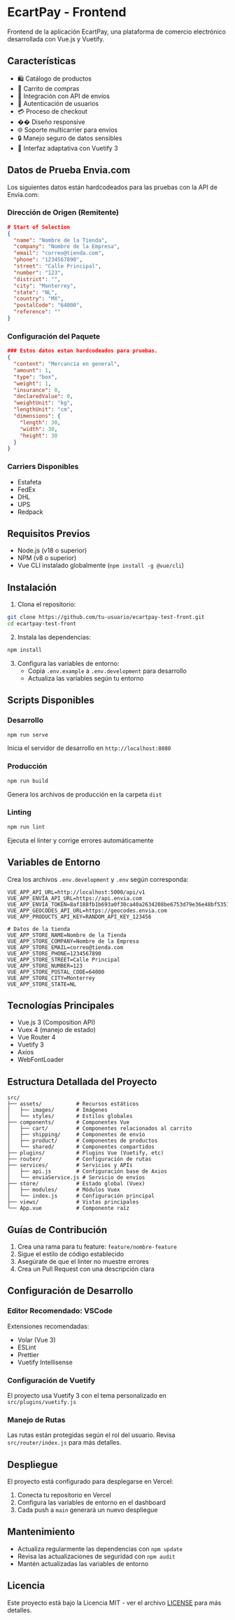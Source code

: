 # EcartPay - Frontend

Frontend de la aplicación EcartPay, una plataforma de comercio electrónico desarrollada con Vue.js y Vuetify.

## Características

- 🛍️ Catálogo de productos
- 🛒 Carrito de compras
- 🚚 Integración con API de envíos
- 👤 Autenticación de usuarios
- 💳 Proceso de checkout
- �� Diseño responsive
- 🌐 Soporte multicarrier para envíos
- 🔒 Manejo seguro de datos sensibles
- 📱 Interfaz adaptativa con Vuetify 3

## Datos de Prueba Envia.com

Los siguientes datos están hardcodeados para las pruebas con la API de Envia.com:

### Dirección de Origen (Remitente)
```json
# Start of Selection
{
  "name": "Nombre de la Tienda",
  "company": "Nombre de la Empresa",
  "email": "correo@tienda.com",
  "phone": "1234567890",
  "street": "Calle Principal",
  "number": "123",
  "district": "",
  "city": "Monterrey",
  "state": "NL",
  "country": "MX",
  "postalCode": "64000",
  "reference": ""
}
```

### Configuración del Paquete
```json
### Estos datos estan hardcodeados para pruebas.
{
  "content": "Mercancía en general",
  "amount": 1,
  "type": "box",
  "weight": 1,
  "insurance": 0,
  "declaredValue": 0,
  "weightUnit": "kg",
  "lengthUnit": "cm",
  "dimensions": {
    "length": 30,
    "width": 30,
    "height": 30
  }
}
```

### Carriers Disponibles
- Estafeta
- FedEx
- DHL
- UPS
- Redpack

## Requisitos Previos

- Node.js (v18 o superior)
- NPM (v8 o superior)
- Vue CLI instalado globalmente (`npm install -g @vue/cli`)

## Instalación

1. Clona el repositorio:
```bash
git clone https://github.com/tu-usuario/ecartpay-test-front.git
cd ecartpay-test-front
```

2. Instala las dependencias:
```bash
npm install
```

3. Configura las variables de entorno:
   - Copia `.env.example` a `.env.development` para desarrollo
   - Actualiza las variables según tu entorno

## Scripts Disponibles

### Desarrollo
```bash
npm run serve
```
Inicia el servidor de desarrollo en `http://localhost:8080`

### Producción
```bash
npm run build
```
Genera los archivos de producción en la carpeta `dist`

### Linting
```bash
npm run lint
```
Ejecuta el linter y corrige errores automáticamente

## Variables de Entorno

Crea los archivos `.env.development` y `.env` según corresponda:

```env
VUE_APP_API_URL=http://localhost:5000/api/v1
VUE_APP_ENVIA_API_URL=https://api.envia.com
VUE_APP_ENVIA_TOKEN=8af188fb1b693a0f30ca40a2634208be6753d79e36e48bf5351cce83c324e9c0
VUE_APP_GEOCODES_API_URL=https://geocodes.envia.com
VUE_APP_PRODUCTS_API_KEY=RANDOM_API_KEY_123456

# Datos de la tienda
VUE_APP_STORE_NAME=Nombre de la Tienda
VUE_APP_STORE_COMPANY=Nombre de la Empresa
VUE_APP_STORE_EMAIL=correo@tienda.com
VUE_APP_STORE_PHONE=1234567890
VUE_APP_STORE_STREET=Calle Principal
VUE_APP_STORE_NUMBER=123
VUE_APP_STORE_POSTAL_CODE=64000
VUE_APP_STORE_CITY=Monterrey
VUE_APP_STORE_STATE=NL

```

## Tecnologías Principales

- Vue.js 3 (Composition API)
- Vuex 4 (manejo de estado)
- Vue Router 4
- Vuetify 3
- Axios
- WebFontLoader

## Estructura Detallada del Proyecto

```
src/
├── assets/           # Recursos estáticos
│   ├── images/       # Imágenes
│   └── styles/       # Estilos globales
├── components/       # Componentes Vue
│   ├── cart/         # Componentes relacionados al carrito
│   ├── shipping/     # Componentes de envío
│   ├── product/      # Componentes de productos
│   └── shared/       # Componentes compartidos
├── plugins/          # Plugins Vue (Vuetify, etc)
├── router/           # Configuración de rutas
├── services/         # Servicios y APIs
│   ├── api.js        # Configuración base de Axios
│   └── enviaService.js # Servicio de envíos
├── store/            # Estado global (Vuex)
│   ├── modules/      # Módulos Vuex
│   └── index.js      # Configuración principal
├── views/            # Vistas principales
└── App.vue           # Componente raíz
```

## Guías de Contribución

1. Crea una rama para tu feature: `feature/nombre-feature`
2. Sigue el estilo de código establecido
3. Asegúrate de que el linter no muestre errores
4. Crea un Pull Request con una descripción clara

## Configuración de Desarrollo

### Editor Recomendado: VSCode

Extensiones recomendadas:
- Volar (Vue 3)
- ESLint
- Prettier
- Vuetify Intellisense

### Configuración de Vuetify

El proyecto usa Vuetify 3 con el tema personalizado en `src/plugins/vuetify.js`

### Manejo de Rutas

Las rutas están protegidas según el rol del usuario. Revisa `src/router/index.js` para más detalles.

## Despliegue

El proyecto está configurado para desplegarse en Vercel:

1. Conecta tu repositorio en Vercel
2. Configura las variables de entorno en el dashboard
3. Cada push a `main` generará un nuevo despliegue

## Mantenimiento

- Actualiza regularmente las dependencias con `npm update`
- Revisa las actualizaciones de seguridad con `npm audit`
- Mantén actualizadas las variables de entorno

## Licencia

Este proyecto está bajo la Licencia MIT - ver el archivo [LICENSE](LICENSE) para más detalles.